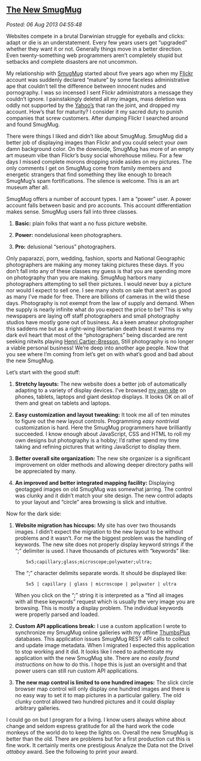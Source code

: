  
[The New SmugMug](https://bakerjd99.wordpress.com/2013/08/05/the-new-smugmug/)
-----------------------------------------------------------------------------

*Posted: 06 Aug 2013 04:55:48*

Websites compete in a brutal Darwinian struggle for eyeballs and clicks:
adapt or die is an understatement. Every few years users get “upgraded”
whether they want it or not. Generally things move in a better
direction. Even twenty-something web programmers aren’t completely
stupid but setbacks and complete disasters are not uncommon.

My relationship with [SmugMug](https://www.smugmug.com/) started about
five years ago when my [Flickr](https://www.flickr.com/) account was
suddenly declared “mature” by some faceless administrative ape that
couldn’t tell the difference between innocent nudes and pornography. I
was so incensed I sent Flickr administrators a message they couldn’t
ignore. I painstakingly deleted all my images, mass deletion was oddly
not supported by the [Yahoo’s](https://www.yahoo.com/) that ran the
joint, and dropped my account. How’s that for maturity? I consider it my
sacred duty to punish companies that screw customers. After dumping
Flickr I searched around and found SmugMug.

There were things I liked and didn’t like about SmugMug. SmugMug did a
better job of displaying images than Flickr and you could select your
*own* damn background color. On the downside, SmugMug has more of an
empty art museum vibe than Flickr’s busy social whorehouse milieu. For a
few days I missed complete morons dropping snide asides on my pictures.
The only comments I get on SmugMug come from family members and
energetic strangers that find something they like enough to breach
SmugMug’s spam fortifications. The silence is welcome. This is an art
museum after all.

SmugMug offers a number of account types. I am a “power” user. A power
account falls between basic and pro accounts. This account
differentiation makes sense. SmugMug users fall into three classes.

1.  **Basic:** plain folks that want a no fuss picture website.

2.  **Power:** nondelusional keen photographers.

3.  **Pro:** delusional “serious” photographers.

Only paparazzi, porn, wedding, fashion, sports and National Geographic
photographers are making any money taking pictures these days. If you
don’t fall into any of these classes my guess is that you are spending
more on photography than you are making. SmugMug harbors many
photographers attempting to sell their pictures. I would never buy a
picture nor would I expect to sell one. I see many shots on sale that
aren’t as good as many I’ve made for free. There are billions of cameras
in the wild these days. Photography is not exempt from the law of supply
and demand. When the supply is nearly infinite what do you expect the
price to be? This is why newspapers are laying off staff photographers
and small photography studios have mostly gone out of business. As a
keen amateur photographer this saddens me but as a right-wing
libertarian death beast it warms my dark evil heart that most of the
“photographers” being discarded are rent seeking nitwits playing [Henri
Cartier-Bresson.](https://www.magnumphotos.com/C.aspx?VP3=CMS3\&VF=MAGO31\_10\_VForm\&ERID=24KL53ZMYN)
Still photography is no longer a viable personal business! We’re deep
into another age people. Now that you see where I’m coming from let’s
get on with what’s good and bad about the new SmugMug.

Let’s start with the good stuff:

1.  **Stretchy layouts:** The new website does a better job of
    automatically adapting to a variety of display devices. I’ve browsed
    [my own site](https://conceptcontrol.smugmug.com/) on phones,
    tablets, laptops and giant desktop displays. It looks OK on all of
    them and great on tablets and laptops.

2.  **Easy customization and layout tweaking:** It took me all of ten
    minutes to figure out the new layout controls. Programming *easy
    nontrivial* customization is hard. Here the SmugMug programmers have
    brilliantly succeeded. I know enough about JavaScript, CSS and HTML
    to roll my own designs but photography is a hobby; I’d rather spend
    my time taking and refining pictures that writing JavaScript to
    display them.

3.  **Better overall site organization:** The new site organizer is a
    significant improvement on older methods and allowing deeper
    directory paths will be appreciated by many.

4.  **An improved and better integrated mapping facility:** Displaying
    geotagged images on old SmugMug was somewhat jarring. The control
    was clunky and it didn’t match your site design. The new control
    adapts to your layout and “circle” area browsing is slick and
    intuitive.

Now for the dark side:

1.  **Website migration has hiccups:** My site has over two thousands
    images. I didn’t expect the migration to the new layout to be
    without problems and it wasn’t. For me the biggest problem was the
    handling of keywords. The new site does not properly display keyword
    strings if the “;” delimiter is used. I have thousands of pictures
    with “keywords” like:

            5x5;capillary;glass;microscope;polywater;ultra;

    The “;” character delimits separate words. It should be displayed
    like:

            5x5 | capillary | glass | microscope | polywater | ultra

    When you click on the “;” string it is interpreted as a “find all
    images with all these keywords” request which is usually the very
    image you are browsing. This is mostly a display problem. The
    individual keywords were properly parsed and loaded.

2.  **Custom API applications break:** I use a custom application I
    wrote to synchronize my SmugMug online galleries with my offline
    [ThumbsPlus](https://www.cerious.com/) databases. This application
    issues SmugMug REST API calls to collect and update image metadata.
    When I migrated I expected this application to stop working and it
    did. It looks like I need to authenticate my application with the
    new SmugMug site. There are no *easily found instructions* on how to
    do this. I hope this is just an oversight and that power users can
    still run custom API applications.

3.  **The new map control is limited to one hundred images:** The slick
    circle browser map control will only display one hundred images and
    there is no easy way to set it to map pictures in a particular
    gallery. The old clunky control allowed two hundred pictures and it
    could display arbitrary galleries.

I could go on but I program for a living. I know users always whine
about change and seldom express gratitude for all the hard work the code
monkeys of the world do to keep the lights on. Overall the new SmugMug
is better than the old. There are problems but for a first production
cut this is fine work. It certainly merits one prestigious Analyze the
Data not the Drivel *attaboy* award. See the following to print your
award.
